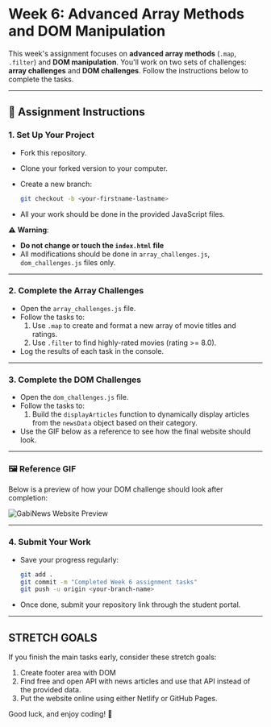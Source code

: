 # Week 6: Advanced Array Methods and DOM Manipulation

This week's assignment focuses on **advanced array methods** (`.map`, `.filter`) and **DOM manipulation**. You'll work on two sets of challenges: **array challenges** and **DOM challenges**. Follow the instructions below to complete the tasks.

---

## 🚀 Assignment Instructions

### 1. **Set Up Your Project**

- Fork this repository.
- Clone your forked version to your computer.
- Create a new branch:

  ```bash
  git checkout -b <your-firstname-lastname>
  ```

- All your work should be done in the provided JavaScript files.

⚠️ **Warning**:

- **Do not change or touch the `index.html` file**
- All modifications should be done in `array_challenges.js`, `dom_challenges.js` files only.

---

### 2. **Complete the Array Challenges**

- Open the `array_challenges.js` file.
- Follow the tasks to:
  1. Use `.map` to create and format a new array of movie titles and ratings.
  2. Use `.filter` to find highly-rated movies (rating >= 8.0).
- Log the results of each task in the console.

---

### 3. **Complete the DOM Challenges**

- Open the `dom_challenges.js` file.
- Follow the tasks to:
  1. Build the `displayArticles` function to dynamically display articles from the `newsData` object based on their category.
- Use the GIF below as a reference to see how the final website should look.

---

### 🖼️ Reference GIF

Below is a preview of how your DOM challenge should look after completion:

![GabiNews Website Preview](./gabinews.gif)

---

### 4. **Submit Your Work**

- Save your progress regularly:

  ```bash
  git add .
  git commit -m "Completed Week 6 assignment tasks"
  git push -u origin <your-branch-name>
  ```

- Once done, submit your repository link through the student portal.

---

## STRETCH GOALS

If you finish the main tasks early, consider these stretch goals:

1. Create footer area with DOM
2. Find free and open API with news articles and use that API instead of the provided data.
3. Put the website online using either Netlify or GitHub Pages.

Good luck, and enjoy coding! 🚀
